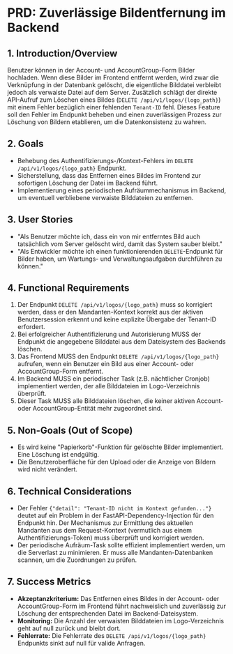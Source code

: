 # PRD: Zuverlässige Bildentfernung im Backend

## 1. Introduction/Overview

Benutzer können in der Account- und AccountGroup-Form Bilder hochladen. Wenn diese Bilder im Frontend entfernt werden, wird zwar die Verknüpfung in der Datenbank gelöscht, die eigentliche Bilddatei verbleibt jedoch als verwaiste Datei auf dem Server. Zusätzlich schlägt der direkte API-Aufruf zum Löschen eines Bildes (`DELETE /api/v1/logos/{logo_path}`) mit einem Fehler bezüglich einer fehlenden `Tenant-ID` fehl. Dieses Feature soll den Fehler im Endpunkt beheben und einen zuverlässigen Prozess zur Löschung von Bildern etablieren, um die Datenkonsistenz zu wahren.

## 2. Goals

*   Behebung des Authentifizierungs-/Kontext-Fehlers im `DELETE /api/v1/logos/{logo_path}` Endpunkt.
*   Sicherstellung, dass das Entfernen eines Bildes im Frontend zur sofortigen Löschung der Datei im Backend führt.
*   Implementierung eines periodischen Aufräummechanismus im Backend, um eventuell verbliebene verwaiste Bilddateien zu entfernen.

## 3. User Stories

*   "Als Benutzer möchte ich, dass ein von mir entferntes Bild auch tatsächlich vom Server gelöscht wird, damit das System sauber bleibt."
*   "Als Entwickler möchte ich einen funktionierenden `DELETE`-Endpunkt für Bilder haben, um Wartungs- und Verwaltungsaufgaben durchführen zu können."

## 4. Functional Requirements

1.  Der Endpunkt `DELETE /api/v1/logos/{logo_path}` muss so korrigiert werden, dass er den Mandanten-Kontext korrekt aus der aktiven Benutzersession erkennt und keine explizite Übergabe der Tenant-ID erfordert.
2.  Bei erfolgreicher Authentifizierung und Autorisierung MUSS der Endpunkt die angegebene Bilddatei aus dem Dateisystem des Backends löschen.
3.  Das Frontend MUSS den Endpunkt `DELETE /api/v1/logos/{logo_path}` aufrufen, wenn ein Benutzer ein Bild aus einer Account- oder AccountGroup-Form entfernt.
4.  Im Backend MUSS ein periodischer Task (z.B. nächtlicher Cronjob) implementiert werden, der alle Bilddateien im Logo-Verzeichnis überprüft.
5.  Dieser Task MUSS alle Bilddateien löschen, die keiner aktiven Account- oder AccountGroup-Entität mehr zugeordnet sind.

## 5. Non-Goals (Out of Scope)

*   Es wird keine "Papierkorb"-Funktion für gelöschte Bilder implementiert. Eine Löschung ist endgültig.
*   Die Benutzeroberfläche für den Upload oder die Anzeige von Bildern wird nicht verändert.

## 6. Technical Considerations

*   Der Fehler `{"detail": "Tenant-ID nicht im Kontext gefunden..."}` deutet auf ein Problem in der FastAPI-Dependency-Injection für den Endpunkt hin. Der Mechanismus zur Ermittlung des aktuellen Mandanten aus dem Request-Kontext (vermutlich aus einem Authentifizierungs-Token) muss überprüft und korrigiert werden.
*   Der periodische Aufräum-Task sollte effizient implementiert werden, um die Serverlast zu minimieren. Er muss alle Mandanten-Datenbanken scannen, um die Zuordnungen zu prüfen.

## 7. Success Metrics

*   **Akzeptanzkriterium:** Das Entfernen eines Bildes in der Account- oder AccountGroup-Form im Frontend führt nachweislich und zuverlässig zur Löschung der entsprechenden Datei im Backend-Dateisystem.
*   **Monitoring:** Die Anzahl der verwaisten Bilddateien im Logo-Verzeichnis geht auf null zurück und bleibt dort.
*   **Fehlerrate:** Die Fehlerrate des `DELETE /api/v1/logos/{logo_path}` Endpunkts sinkt auf null für valide Anfragen.
